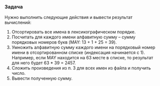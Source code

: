### Задача

Нужно выполнить следующие действия и вывести результат вычислений:

1. Отсортировать все имена в лексикографическом порядке.
2. Посчитать для каждого имени алфавитную сумму – сумму порядковых номеров букв (MAY: 13 + 1 + 25 = 39).
3. Умножить алфавитную сумму каждого имени на порядковый номер имени в отсортированном списке (индексация начинается с 1). Например, если MAY находится на 63 месте в списке, то результат для него будет 63 * 39 = 2457.
4. Сложить произведения из п. 3 для всех имен из файла и получить число.
5. Вывести полученную сумму.
